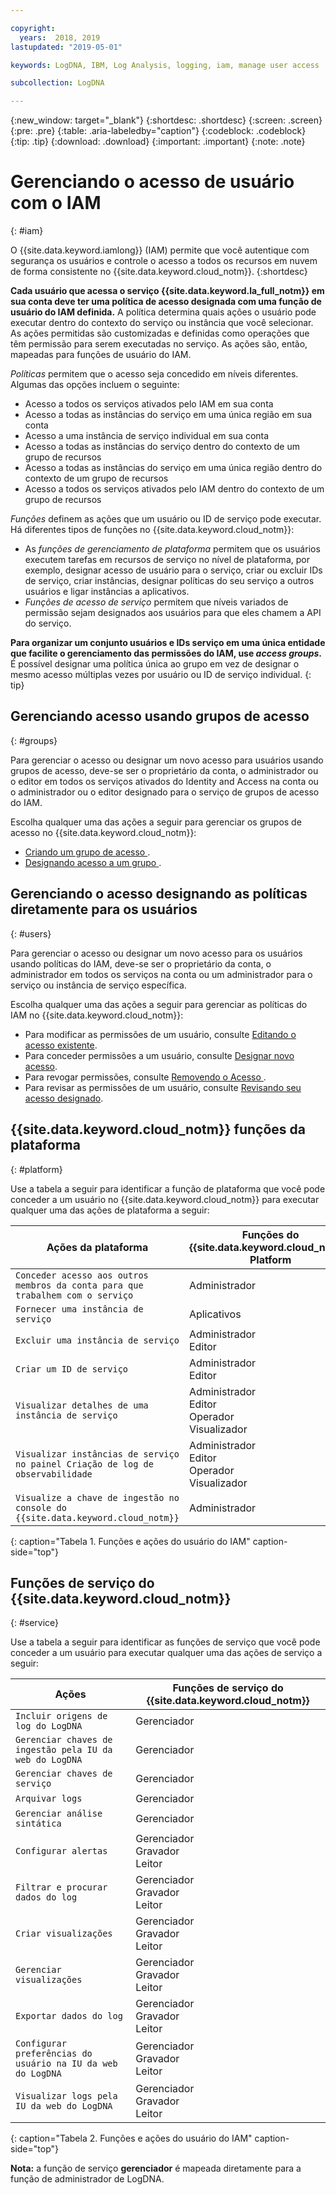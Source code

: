 ```yaml
---

copyright:
  years:  2018, 2019
lastupdated: "2019-05-01"

keywords: LogDNA, IBM, Log Analysis, logging, iam, manage user access

subcollection: LogDNA

---
```


{:new_window: target="_blank"}
{:shortdesc: .shortdesc}
{:screen: .screen}
{:pre: .pre}
{:table: .aria-labeledby="caption"}
{:codeblock: .codeblock}
{:tip: .tip}
{:download: .download}
{:important: .important}
{:note: .note}

 
# Gerenciando o acesso de usuário com o IAM
{: #iam}

O {{site.data.keyword.iamlong}} (IAM) permite que você autentique com segurança os usuários e controle o acesso a todos os recursos em nuvem de forma consistente no {{site.data.keyword.cloud_notm}}. 
{:shortdesc}

**Cada usuário que acessa o serviço {{site.data.keyword.la_full_notm}} em sua conta deve ter uma política de acesso designada com uma função de usuário do IAM definida.** A política determina quais ações o usuário pode executar dentro do contexto do serviço ou instância que você selecionar. As ações permitidas são customizadas e definidas como operações que têm permissão para serem executadas no serviço. As ações são, então, mapeadas para funções de usuário do IAM.

*Políticas* permitem que o acesso seja concedido em níveis diferentes. Algumas das opções incluem o seguinte: 

* Acesso a todos os serviços ativados pelo IAM em sua conta
* Acesso a todas as instâncias do serviço em uma única região em sua conta
* Acesso a uma instância de serviço individual em sua conta
* Acesso a todas as instâncias do serviço dentro do contexto de um grupo de recursos
* Acesso a todas as instâncias do serviço em uma única região dentro do contexto de um grupo de recursos
* Acesso a todos os serviços ativados pelo IAM dentro do contexto de um grupo de recursos

*Funções* definem as ações que um usuário ou ID de serviço pode executar. Há diferentes tipos de funções no {{site.data.keyword.cloud_notm}}:

* As *funções de gerenciamento de plataforma* permitem que os usuários executem tarefas em recursos de serviço no nível de plataforma, por exemplo, designar acesso de usuário para o serviço, criar ou excluir IDs de serviço, criar instâncias, designar políticas do seu serviço a outros usuários e ligar instâncias a aplicativos.
* *Funções de acesso de serviço* permitem que níveis variados de permissão sejam designados aos usuários para que eles chamem a API do serviço.

**Para organizar um conjunto usuários e IDs serviço em uma única entidade que facilite o gerenciamento das permissões do IAM, use *access groups*.** É possível designar uma política única ao grupo em vez
de designar o mesmo acesso múltiplas vezes por usuário ou ID de serviço individual.
{: tip}


## Gerenciando acesso usando grupos de acesso
{: #groups}

Para gerenciar o acesso ou designar um novo acesso para usuários usando grupos de acesso, deve-se ser o proprietário da conta, o administrador ou o editor em todos os serviços ativados do Identity and Access na conta ou o administrador ou o editor designado para o serviço de grupos de acesso do IAM. 

Escolha qualquer uma das ações a seguir para gerenciar os grupos de acesso no {{site.data.keyword.cloud_notm}}:

* [ Criando um grupo de acesso ](/docs/iam?topic=iam-groups#create_ag).
* [ Designando acesso a um grupo ](/docs/iam?topic=iam-groups#access_ag).


## Gerenciando o acesso designando as políticas diretamente para os usuários
{: #users}

Para gerenciar o acesso ou designar um novo acesso para os usuários usando políticas do IAM, deve-se ser o proprietário da conta, o administrador em todos os serviços na conta ou um administrador para o serviço ou instância de serviço específica. 

Escolha qualquer uma das ações a seguir para gerenciar as políticas do IAM no {{site.data.keyword.cloud_notm}}:

* Para modificar as permissões de um usuário, consulte [Editando o acesso existente](/docs/iam?topic=iam-iammanidaccser#edit_existing).
* Para conceder permissões a um usuário, consulte [Designar novo acesso](/docs/iam?topic=iam-iammanidaccser#assign_new_access).
* Para revogar permissões, consulte  [ Removendo o Acesso ](/docs/iam?topic=iam-iammanidaccser#removing_access).
* Para revisar as permissões de um usuário, consulte [Revisando seu acesso designado](/docs/iam?topic=iam-iammanidaccser#review_your_access).




## {{site.data.keyword.cloud_notm}}  funções da plataforma
{: #platform}

Use a tabela a seguir para identificar a função de plataforma que você pode conceder a um usuário no {{site.data.keyword.cloud_notm}} para executar qualquer uma das ações de plataforma a seguir:

| Ações da plataforma                                                         | Funções do {{site.data.keyword.cloud_notm}} Platform    | 
|--------------------------------------------------------------------------|------------------------------------------------------|
| `Conceder acesso aos outros membros da conta para que trabalhem com o serviço`            | Administrador                                        | 
| `Fornecer uma instância de serviço`                                           | Aplicativos                            | 
| `Excluir uma instância de serviço`                                              | Administrador </br>Editor                            | 
| `Criar um ID de serviço`                                                    | Administrador </br>Editor                            |
| `Visualizar detalhes de uma instância de serviço`                                     | Administrador </br>Editor </br>Operador </br>Visualizador  | 
| `Visualizar instâncias de serviço no painel Criação de log de observabilidade`          | Administrador </br>Editor </br>Operador </br>Visualizador  | 
| `Visualize a chave de ingestão no console do {{site.data.keyword.cloud_notm}}` | Administrador                                        | 
{: caption="Tabela 1. Funções e ações do usuário do IAM" caption-side="top"}



## Funções de serviço do {{site.data.keyword.cloud_notm}}
{: #service}

Use a tabela a seguir para identificar as funções de serviço que você pode conceder a um usuário para executar qualquer uma das ações de serviço a seguir:

| Ações                                                                 | Funções de serviço do {{site.data.keyword.cloud_notm}}     | 
|-------------------------------------------------------------------------|------------------------------------------------------|
| `Incluir origens de log do LogDNA`                                                | Gerenciador                                              |
| `Gerenciar chaves de ingestão pela IU da web do LogDNA`                       | Gerenciador                                              |
| `Gerenciar chaves de serviço`                                                   | Gerenciador                                              |
| `Arquivar logs`                                                          | Gerenciador                                              |
| `Gerenciar análise sintática`                                                        | Gerenciador                                              |
| `Configurar alertas`                                                      | Gerenciador </br>Gravador </br>Leitor                      | 
| `Filtrar e procurar dados do log`                                            | Gerenciador </br>Gravador </br>Leitor                      |
| `Criar visualizações`                                                          | Gerenciador </br>Gravador </br>Leitor                      |
| `Gerenciar visualizações`                                                          | Gerenciador </br>Gravador </br>Leitor                      |
| `Exportar dados do log`                                                       | Gerenciador </br>Gravador </br>Leitor                      |
| `Configurar preferências do usuário na IU da web do LogDNA`                       | Gerenciador </br>Gravador </br>Leitor                      |
| `Visualizar logs pela IU da web do LogDNA`                                   | Gerenciador </br>Gravador </br>Leitor                      | 
{: caption="Tabela 2. Funções e ações do usuário do IAM" caption-side="top"}


**Nota:** a função de serviço **gerenciador** é mapeada diretamente para a função de administrador de LogDNA.






